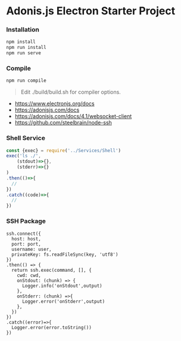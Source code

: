 # Adonis.js Electron Starter Project

### Installation
```js
npm install
npm run install
npm run serve
```

### Compile
```js
npm run compile
```

> Edit ./build/build.sh for compiler options.


- https://www.electronjs.org/docs
- https://adonisjs.com/docs
- https://adonisjs.com/docs/4.1/websocket-client
-  https://github.com/steelbrain/node-ssh

### Shell Service

```javascript
const {exec} = require('../Services/Shell')
exec('ls ./',
    (stdout)=>{},
    (stderr)=>{}
)
.then(()=>{
  //
})
.catch((code)=>{
  //
})
```

### SSH Package

```
ssh.connect({
  host: host,
  port: port,
  username: user,
  privateKey: fs.readFileSync(key, 'utf8')
})
.then(() => {
  return ssh.exec(command, [], {
    cwd: cwd,
    onStdout: (chunk) => {
      Logger.info('onStdout',output)
    },
    onStderr: (chunk) =>{
      Logger.error('onStderr',output)
    },
  })
})
.catch((error)=>{
  Logger.error(error.toString())
})
```

